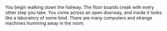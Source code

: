 You begin walking down the hallway. The floor boards creak with every other step you take. 
You come across an open doorway, and inside it looks like a laboratory of some kind. 
There are many computers and strange machines humming away in the room.
